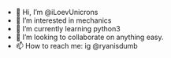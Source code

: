 - 👋 Hi, I’m @iLoevUnicrons
- 👀 I’m interested in mechanics
- 🌱 I’m currently learning python3
- 💞️ I’m looking to collaborate on anything easy.
- 📫 How to reach me: ig @ryanisdumb 

<!---
iLoevUnicrons/iLoevUnicrons is a ✨ special ✨ repository because its `README.md` (this file) appears on your GitHub profile.
You can click the Preview link to take a look at your changes.
--->
